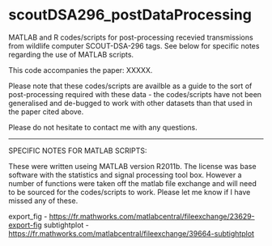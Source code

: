 # scoutDSA296_postDataProcessing

MATLAB and R codes/scripts for post-processing recevied transmissions from wildlife computer SCOUT-DSA-296 tags.  See below for specific notes regarding the use of MATLAB scripts.

This code accompanies the paper: XXXXX.

Please note that these codes/scripts are availble as a guide to the sort of post-processing required with these data - the codes/scripts have not been generalised and de-bugged to work with other datasets than that used in the paper cited above.

Please do not hesitate to contact me with any questions.

---------------------------------------------------------------------------------------------------------------------
SPECIFIC NOTES FOR MATLAB SCRIPTS:

These were written useing MATLAB version R2011b.  The license was base software with the statistics and signal processing tool box.  However a number of functions were taken off the matlab file exchange and will need to be sourced for the codes/scripts to work.  Please let me know if I have missed any of these.

export_fig - https://fr.mathworks.com/matlabcentral/fileexchange/23629-export-fig
subtightplot - https://fr.mathworks.com/matlabcentral/fileexchange/39664-subtightplot



